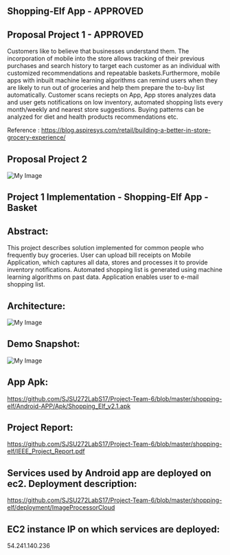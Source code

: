 
## Shopping-Elf App - APPROVED
## Proposal Project 1 - APPROVED
Customers like to believe that businesses understand them. The incorporation of mobile into the store allows tracking of their previous purchases and search history to target each customer as an individual with customized recommendations and repeatable baskets.Furthermore, mobile apps with inbuilt machine learning algorithms can remind users when they are likely to run out of groceries and help them prepare the to-buy list automatically.
Customer scans reciepts on App, App stores analyzes data and user gets notifications on low inventory, automated shopping lists every month/weekly and nearest store suggestions. Buying patterns can be analyzed for diet and health products recommendations etc.
 
Reference : https://blog.aspiresys.com/retail/building-a-better-in-store-grocery-experience/ 
 
 ## Proposal Project 2
![My Image](https://github.com/SJSU272LabS17/Project-Team-6/blob/master/Prestore.png)

## Project 1 Implementation - Shopping-Elf App - Basket

## Abstract: 

This project describes solution implemented for common people who frequently buy groceries. User can upload bill receipts on
Mobile Application, which captures all data, stores and processes it to provide inventory notifications. Automated shopping list is generated using machine learning algorithms on past data. Application enables user to e-mail shopping list.


## Architecture:

![My Image](https://github.com/SJSU272LabS17/Project-Team-6/blob/master/shopping-elf/architecture.jpeg)


## Demo Snapshot:

![My Image](https://github.com/SJSU272LabS17/Project-Team-6/blob/master/BasketApp.gif)


## App Apk: 
https://github.com/SJSU272LabS17/Project-Team-6/blob/master/shopping-elf/Android-APP/Apk/Shopping_Elf_v2.1.apk


## Project Report:
https://github.com/SJSU272LabS17/Project-Team-6/blob/master/shopping-elf/IEEE_Project_Report.pdf


## Services used by Android app are deployed on ec2. Deployment description:
https://github.com/SJSU272LabS17/Project-Team-6/blob/master/shopping-elf/deployment/ImageProcessorCloud


## EC2 instance IP on which services are deployed:
54.241.140.236
